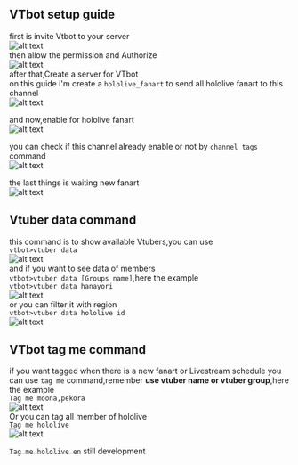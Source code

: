 ## VTbot setup guide 
first is invite Vtbot to your server  
![alt text](https://raw.githubusercontent.com/JustHumanz/Go-simp/master/Img/Guide/Invite1.png "Invite")   
then allow the permission and Authorize  
![alt text](https://raw.githubusercontent.com/JustHumanz/Go-simp/master/Img/Guide/Invite2.png "permission")  
after that,Create a server for VTbot  
on this guide i'm create a `hololive_fanart` to send all hololive fanart to this channel  
![alt text](https://raw.githubusercontent.com/JustHumanz/Go-simp/master/Img/Guide/channel1.png "channel")  

and now,enable for hololive fanart   
![alt text](https://raw.githubusercontent.com/JustHumanz/Go-simp/master/Img/Guide/channel2.png "channel")  

you can check if this channel already enable or not by `channel tags` command  
![alt text](https://raw.githubusercontent.com/JustHumanz/Go-simp/master/Img/Guide/channel3.png "check")  

the last things is waiting new fanart  
![alt text](https://raw.githubusercontent.com/JustHumanz/Go-simp/master/Img/Guide/channel4.png "new")  

## Vtuber data command
this command is to show available Vtubers,you can use  
`vtbot>vtuber data`   
![alt text](https://raw.githubusercontent.com/JustHumanz/Go-simp/master/Img/Guide/vtdata.png "vtuber data")  
and if you want to see data of members  
`vtbot>vtuber data [Groups name]`,here the example  
`vtbot>vtuber data hanayori`  
![alt text](https://raw.githubusercontent.com/JustHumanz/Go-simp/master/Img/Guide/datahana.png "vtuber hana")  
or you can filter it with region  
`vtbot>vtuber data hololive id`  
![alt text](https://raw.githubusercontent.com/JustHumanz/Go-simp/master/Img/Guide/databyreg.png "vtuber by reg")  

## VTbot tag me command  
if you want tagged when there is a new fanart or Livestream schedule you can use `tag me` command,remember **use vtuber name or vtuber group**,here the example  
`Tag me moona,pekora`  
![alt text](https://raw.githubusercontent.com/JustHumanz/Go-simp/master/Img/Guide/channel5.png "tag member")  
Or you can tag all member of hololive  
`Tag me hololive`  
![alt text](https://raw.githubusercontent.com/JustHumanz/Go-simp/master/Img/Guide/tag_group.png "tag group")  

~~`Tag me hololive en`~~ still development